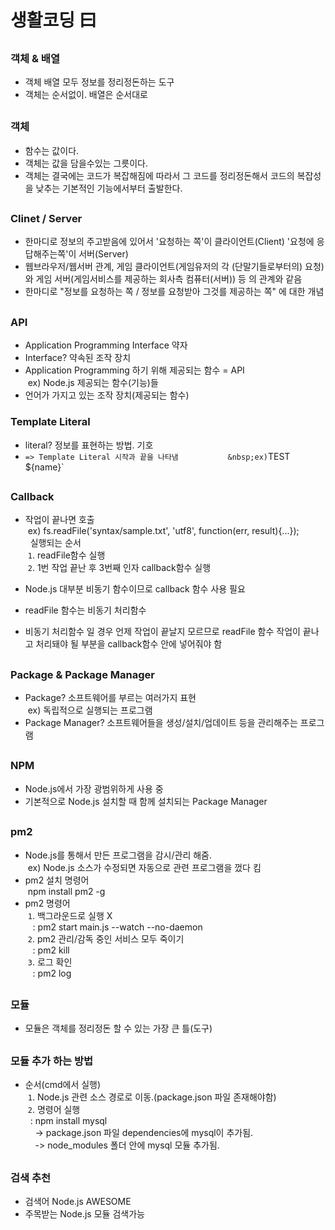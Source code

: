 # 생활코딩 曰

## 
### 객체 & 배열
- 객체 배열 모두 정보를 정리정돈하는 도구
- 객체는 순서없이. 배열은 순서대로

##
### 객체
- 함수는 값이다.
- 객체는 값을 담을수있는 그릇이다. 
- 객체는 결국에는 코드가 복잡해짐에 따라서 그 코드를 정리정돈해서 코드의 복잡성을 낮추는 기본적인 기능에서부터 출발한다.

##
### Clinet / Server
- 한마디로 정보의 주고받음에 있어서 '요청하는 쪽'이 클라이언트(Client) '요청에 응답해주는쪽'이 서버(Server)
- 웹브라우저/웹서버 관계, 게임 클라이언트(게임유저의 각 (단말기들로부터의) 요청)와 게임 서버(게임서비스를 제공하는 회사측 컴퓨터(서버)) 등 의 관계와 같음
- 한마디로 "정보를 요청하는 쪽 / 정보를 요청받아 그것를 제공하는 쪽" 에 대한 개념

##
### API
- Application Programming Interface 약자     
- Interface? 약속된 조작 장치     
- Application Programming 하기 위해 제공되는 함수 = API     
&nbsp;ex) Node.js 제공되는 함수(기능)들    
- 언어가 가지고 있는 조작 장치(제공되는 함수)


### Template Literal
- literal? 정보를 표현하는 방법. 기호      
- ` => Template Literal 시작과 끝을 나타냄          
&nbsp;ex) `TEST ${name}`

##
### Callback
- 작업이 끝나면 호출    
&nbsp;ex) fs.readFile('syntax/sample.txt', 'utf8', function(err, result){...});    
&nbsp; 실행되는 순서    
&nbsp;`1`. readFile함수 실행    
&nbsp;`2`. 1번 작업 끝난 후 3번째 인자 callback함수 실행    

- Node.js 대부분 비동기 함수이므로 callback 함수 사용 필요        
- readFile 함수는 비동기 처리함수     
- 비동기 처리함수 일 경우 언제 작업이 끝날지 모르므로 readFile 함수 작업이 끝나고 처리돼야 될 부분을 callback함수 안에 넣어줘야 함



##
### Package & Package Manager
- Package? 소프트웨어를 부르는 여러가지 표현    
&nbsp;ex) 독립적으로 실행되는 프로그램 
- Package Manager? 소프트웨어들을 생성/설치/업데이트 등을 관리해주는 프로그램

##
### NPM
- Node.js에서 가장 광범위하게 사용 중
- 기본적으로 Node.js 설치할 때 함께 설치되는 Package Manager

##
### pm2
- Node.js를 통해서 만든 프로그램을 감시/관리 해줌.    
&nbsp;ex) Node.js 소스가 수정되면 자동으로 관련 프로그램을 껐다 킴
- pm2 설치 명령어    
&nbsp;npm install pm2 -g
- pm2 명령어    
&nbsp;`1`. 백그라운드로 실행 X    
&nbsp;&nbsp;&nbsp;: pm2 start main.js --watch --no-daemon    
&nbsp;`2`. pm2 관리/감독 중인 서비스 모두 죽이기    
&nbsp;&nbsp;&nbsp;: pm2 kill    
&nbsp;`3`. 로그 확인    
&nbsp;&nbsp;&nbsp;: pm2 log    

##
### 모듈
- 모듈은 객체를 정리정돈 할 수 있는 가장 큰 틀(도구)

##
### 모듈 추가 하는 방법
- 순서(cmd에서 실행)    
&nbsp;`1`. Node.js 관련 소스 경로로 이동.(package.json 파일 존재해야함)    
&nbsp;`2`. 명령어 실행         
&nbsp;&nbsp;: npm install mysql     
&nbsp;&nbsp;&nbsp;&nbsp;-> package.json 파일 dependencies에 mysql이 추가됨.    
&nbsp;&nbsp;&nbsp;&nbsp;-> node_modules 폴더 안에 mysql 모듈 추가됨.    

##
### 검색 추천
- 검색어 Node.js AWESOME
- 주목받는 Node.js 모듈 검색가능
